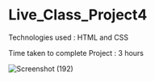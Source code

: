 # Live_Class_Project4

Technologies used : HTML and CSS

Time taken to complete Project : 3 hours

![Screenshot (192)](https://user-images.githubusercontent.com/82273693/189122740-cbe2038f-92e4-48a6-894c-eaceae0516f4.png)

